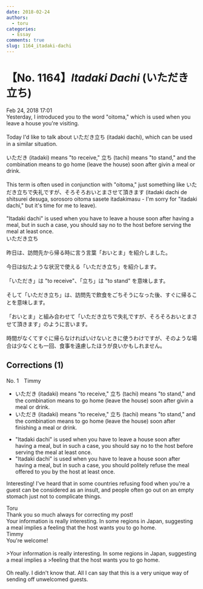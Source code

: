 ```yaml
---
date: 2018-02-24
authors:
  - toru
categories:
  - Essay
comments: true
slug: 1164_itadaki-dachi
---
```


# 【No. 1164】<strong><em>Itadaki Dachi</strong></em> (いただき立ち)
<div class="date">Feb 24, 2018 17:01</div>
<div id="post"><div id="body_show_ori">
Yesterday, I introduced you to the word "oitoma," which is used when you leave a house you're visiting.<br/><br/>Today I'd like to talk about いただき立ち (itadaki dachi), which can be used in a similar situation.<br/><br/>いただき (itadaki) means "to receive," 立ち (tachi) means "to stand," and the combination means to go home (leave the house) soon after givin a meal or drink.<br/><br/>This term is often used in conjunction with "oitoma," just something like いただき立ちで失礼ですが、そろそろおいとまさせて頂きます (itadaki dachi de shitsurei desuga, sorosoro oitoma sasete itadakimasu - I'm sorry for "itadaki dachi," but it's time for me to leave).<br/><br/>"Itadaki dachi" is used when you have to leave a house soon after having a meal, but in such a case, you should say no to the host before serving the meal at least once.
</div></div>

<!-- more -->

<div id="post_ja"><div id="body_show_mo">
いただき立ち<br/><br/>昨日は、訪問先から帰る時に言う言葉「おいとま」を紹介しました。<br/><br/>今日は似たような状況で使える「いただき立ち」を紹介します。<br/><br/>「いただき」は "to receive"、「立ち」は "to stand" を意味します。<br/><br/>そして「いただき立ち」は、訪問先で飲食をごちそうになった後、すぐに帰ることを意味します。<br/><br/>「おいとま」と組み合わせて「いただき立ちで失礼ですが、そろそろおいとまさせて頂きます」のように言います。<br/><br/>時間がなくてすぐに帰らなければいけないときに使うわけですが、そのような場合は少なくとも一回、食事を遠慮したほうが良いかもしれません。
</div></div>

## Corrections (1)
<div id="block"><div class="first_name"> No. 1　<span class="just_name">Timmy</span></div><div id="block2">
<ul class="correction_field">
<li class="incorrect">いただき (itadaki) means "to receive," 立ち (tachi) means "to stand," and the combination means to go home (leave the house) soon after givin a meal or drink.</li>
<li class="corrected correct">
いただき (itadaki) means "to receive," 立ち (tachi) means "to stand," and the combination means to go home (leave the house) soon after <span class="f_blue">finishing</span> a meal or drink.
</li>
</ul>
<ul class="correction_field">
<li class="incorrect">"Itadaki dachi" is used when you have to leave a house soon after having a meal, but in such a case, you should say no to the host before serving the meal at least once.</li>
<li class="corrected correct">
"Itadaki dachi" is used when you have to leave a house soon after having a meal, but in such a case, you should <span class="f_blue">politely refuse </span>the meal <span class="f_blue">offered to you by</span> the host at least once.
</li>
</ul>
<p class="comment_small">
 Interesting! I've heard that in some countries refusing food when you're a guest can be considered as an insult, and people often go out on an empty stomach just not to complicate things.
</p>

</div><div class="name"><span class="just_name">Toru</span><br>
Thank you so much always for correcting my post!<br/>Your information is really interesting. In some regions in Japan, suggesting a meal implies a feeling that the host wants you to go home. 
</div>
<div class="name"><span class="just_name">Timmy</span><br>
You're welcome!<br/><br/>&gt;Your information is really interesting. In some regions in Japan, suggesting a meal implies a &gt;feeling that the host wants you to go home.<br/><br/>Oh really. I didn't know that. All I can say that this is a very unique way of sending off unwelcomed guests.
</div>
</div>
